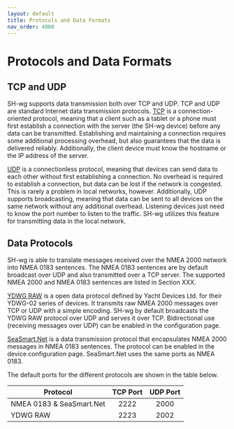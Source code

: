 ```yaml
---
layout: default
title: Protocols and Data Formats
nav_order: 4000
---
```


# Protocols and Data Formats

## TCP and UDP

SH-wg supports data transmission both over TCP and UDP.
TCP and UDP are standard Internet data transmission protocols.
[TCP](https://en.wikipedia.org/wiki/Transmission_Control_Protocol) is a connection-oriented protocol, meaning that a client such as a tablet or a phone must first establish a connection with the server (the SH-wg device) before any data can be transmitted.
Establishing and maintaining a connection requires some additional processing overhead, but also guarantees that the data is delivered reliably.
Additionally, the client device must know the hostname or the IP address of the server.

[UDP](https://en.wikipedia.org/wiki/User_Datagram_Protocol) is a connectionless protocol, meaning that devices can send data to each other without first establishing a connection.
No overhead is required to establish a connection, but data can be lost if the network is congested.
This is rarely a problem in local networks, however.
Additionally, UDP supports broadcasting, meaning that data can be sent to all devices on the same network without any additional overhead.
Listening devices just need to know the port number to listen to the traffic.
SH-wg utilizes this feature for transmitting data in the local network.

## Data Protocols

SH-wg is able to translate messages received over the NMEA 2000 network into NMEA 0183 sentences.
The NMEA 0183 sentences are by default broadcast over UDP and also transmitted over a TCP server.
The supported NMEA 2000 and NMEA 0183 sentences are listed in Section XXX.

[YDWG RAW](https://www.yachtd.com/downloads/ydwg02.pdf) is a open data protocol defined by Yacht Devices Ltd. for their YDWG-02 series of devices.
It transmits raw NMEA 2000 messages over TCP or UDP with a simple encoding.
SH-wg by default broadcasts the YDWG RAW protocol over UDP and serves it over TCP.
Bidirectional use (receiving messages over UDP) can be enabled in the configuration page.

[SeaSmart.Net](http://www.seasmart.net/pdf/SeaSmart_HTTP_Protocol_RevG_043012.pdf) is a data transmission protocol that encapsulates NMEA 2000 messages in NMEA 0183 sentences.
The protocol can be enabled in the device configuration page.
SeaSmart.Net uses the same ports as NMEA 0183.

The default ports for the different protocols are shown in the table below.

| Protocol | TCP Port | UDP Port |
|----------|:--------:|:--------:|
| NMEA 0183 & SeaSmart.Net | 2222 | 2000 |
| YDWG RAW | 2223 | 2002 |

